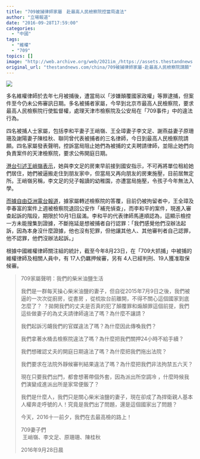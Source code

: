 ```yaml
---
title: "709被捕律師家屬　赴最高人民檢察院控當局違法"
author: "立場報道"
date: "2016-09-28T17:59:00"
categories:
  - "中國"
tags:
  - "維權"
  - "709"
topics: []
image: "http://web.archive.org/web/2021im_/https://assets.thestandnews.com/media/photos/851439784_62974_16621603699160955418_HO9aX.jpg"
original_url: "thestandnews.com/china/709被捕律師家屬-赴最高人民檢察院請願"
---
```

![](http://web.archive.org/web/2021im_/https://assets.thestandnews.com/media/photos/851439784_62974_16621603699160955418_HO9aX.jpg)

多名維權律師於去年七月被捕後，遭當局以「涉嫌顛覆國家政權」等罪逮捕，但案件至今仍未公佈審訊日期。多名被捕者家屬，今早到北京市最高人民檢察院，要求最高人民檢察院行使監督權，處理天津市檢察院及公安局在「709事件」中的違法行為。

四名被捕人士家屬，包括李和平妻子王峭嶺、王全璋妻子李文足、謝燕益妻子原珊珊及謝陽妻子陳桂秋、聯同曾代表被捕者的三名律師，今日到最高人民檢察院請願。四名家屬發表聲明，控訴當局阻止她們為被捕的丈夫聘請律師，並阻止她們向負責案件的天津檢察院，要求公佈開庭日期。

[港台引述王峭嶺表示](http://web.archive.org/web/20211229062558/http://news.rthk.hk/rthk/ch/component/k2/1287595-20160928.htm?spTabChangeable=0)，她與李文足的房東早前接到國安指示，不可再將單位租給她們居住，她們被逼搬走住到朋友家中，但當局又再向朋友的房東施壓，目前居無定所。王峭嶺另稱，李文足的兒子報讀的幼稚園，亦遭當局施壓，令孩子今年無法入學。

[而據自由亞洲電台報道](http://web.archive.org/web/20211229062558/http://www.rfa.org/cantonese/news/dissident-09272016085127.html?encoding=simplified)，據家屬轉述檢察院的答覆，目前仍被拘留者中，王全璋及李春富的案件上週被檢察院退回公安作「補充偵查」，而李和平的案件，現進入審查起訴的階段，期限於10月1日屆滿。李和平的代表律師馬連順認為，這顯示檢控一方未能搜集到證據，不斷拖延是想被捕者自行認罪：「我們感覺他們沒辦法起訴，因為本身沒什麼證據，他也沒有犯罪，但他讓其他人、其他審判者自己認罪，他不認罪，他們沒辦法起訴。」

根據中國維權律師關注組的統計，截至今年8月23日，在「709大抓捕」中被捕的維權律師及相關人員中，有 17人仍羈押候審，另有 4人已經判刑、19人獲准取保候審。

> 709家屬聲明：我們的柴米油鹽生活
> 
> 我們是一群每天操心柴米油鹽的妻子，但自從2015年7月9日之後，我們被逼的一次次從廚房，從書房 ，從梳妝台前離開，不得不關心這個國家到底怎麼了？ ？拋開我們的丈夫是否真的犯了顛覆罪和煽顛罪這個前提，我們這些做妻子的為丈夫請律師違法了嗎？為什麼不讓請？
> 
> 我們起訴污衊我們的官媒違法了嗎？為什麼因此傳喚我們？
> 
> 我們拿著水桶去檢察院違法了嗎？為什麼把我們關押24小時不給手續？
> 
> 我們想確認丈夫的開庭日期違法了嗎？為什麼把我們拖出法院？
> 
> 我們要求在法院外靜候審判結果違法了嗎？為什麼把我們非法拘禁五六天？
> 
> 現在只要我們出門，都會想著帶個外套，因為派出所空調冷 ，什麼時候我們演變成進派出所是家常便飯了？
> 
> 我們是什麼人，我們只是關心柴米油鹽的妻子，現在卻成了為捍衛親人基本人權奔走呼號的人！究竟是我們出了問題，還是這個國家出了問題？
> 
> 今天，2016十一前夕，我們在去最高檢的路上！
> 
> 709妻子們  
>  王峭嶺、李文足、原珊珊、陳桂秋
> 
> 2016年9月28日晨